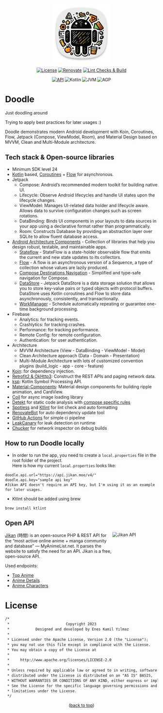 <a name="readme-top"></a>

<p align="center">
  <a>
    <img src="app/src/main/res/mipmap-xxxhdpi/ic_launcher.png" alt="Doodle App Icon" >
  </a>
</p>

<p align="center">
  <a href="https://github.com/enesky/Doodle/blob/main/LICENSE"><img alt="License" src="https://img.shields.io/badge/License-Apache%202.0-blue.svg"/></a>
  <a href="https://renovatebot.com/"><img alt="Renovate" src="https://img.shields.io/badge/RenovateBot-enabled-light_green.svg"/></a>
  <a href="https://github.com/enesky/Doodle/actions/workflows/main.yml"><img alt="Lint Checks & Build" src="https://github.com/enesky/Doodle/actions/workflows/main.yml/badge.svg"/></a>
</p>

<p align="center">
  <a href="https://android-arsenal.com/api?level=24"><img alt="API" src="https://img.shields.io/badge/API-24%2B-brightgreen.svg?style=flat"/></a>
  <a><img alt="Kotlin" src="https://img.shields.io/badge/Kotlin-1.9.10-purple.svg?style=flat"/></a>
  <a><img alt="JVM" src="https://img.shields.io/badge/JVM-17-yellow.svg?style=flat"/></a>
  <a><img alt="AGP" src="https://img.shields.io/badge/AGP-8.3.0_alpha12-orange.svg?style=flat"/></a>
</p>

# Doodle

Just doodling around

Trying to apply best practices for later usages :)

Doodle demonstrates modern Android development with Koin, Coroutines, Flow, Jetpack (Compose, ViewModel, Room), and Material Design based on MVVM, Clean and Multi-Module architecture.

## Tech stack & Open-source libraries

- Minimum SDK level 24
- [Kotlin](https://kotlinlang.org/) based, [Coroutines](https://github.com/Kotlin/kotlinx.coroutines) + [Flow](https://kotlin.github.io/kotlinx.coroutines/kotlinx-coroutines-core/kotlinx.coroutines.flow/) for asynchronous.
- Jetpack
    - Compose: Android’s recommended modern toolkit for building native UI. 
    - Lifecycle: Observe Android lifecycles and handle UI states upon the lifecycle changes.
    - ViewModel: Manages UI-related data holder and lifecycle aware. Allows data to survive configuration changes such as screen rotations.
    - DataBinding: Binds UI components in your layouts to data sources in your app using a declarative format rather than programmatically.
    - Room: Constructs Database by providing an abstraction layer over SQLite to allow fluent database access.
- [Android Architecture Components](https://developer.android.com/topic/libraries/architecture) -
  Collection of libraries that help you design robust, testable, and maintainable apps.
    - [Stateflow](https://developer.android.com/kotlin/flow/stateflow-and-sharedflow) - StateFlow is
      a state-holder observable flow that emits the current and new state updates to its collectors.
    - [Flow](https://kotlinlang.org/docs/reference/coroutines/flow.html) - A flow is an asynchronous
      version of a Sequence, a type of collection whose values are lazily produced.
    - [Compose Destinations Navigation](https://developer.android.com/jetpack/compose/navigation) - 
      Simplified and type-safe navigation for Compose.
    - [DataStore](https://developer.android.com/topic/libraries/architecture/datastore) - Jetpack
      DataStore is a data storage solution that allows you to store key-value pairs or typed objects
      with protocol buffers. DataStore uses Kotlin coroutines and Flow to store data asynchronously,
      consistently, and transactionally.
    - [WorkManager](https://developer.android.com/topic/libraries/architecture/workmanager) - 
      Schedule automatically repeating or guarantee one-time background processing.
- Firebase
    - Analytics: for tracking events.
    - Crashlytics: for tracking crashes.
    - Performance: for tracking performance.
    - Remote Config: for remote configuration.
    - Authentication: for user authentication.
- Architecture
    - MVVM Architecture (View - DataBinding - ViewModel - Model)
    - Clean Architecture approach (Data - Domain - Presentation)
    - Multi-Module Architecture with lots of customized convention plugins (build_logic - app - core - feature)
- [Koin](https://insert-koin.io/): for dependency injection.
- [Retrofit2 & OkHttp3](https://github.com/square/retrofit): Construct the REST APIs and paging network data.
- [ksp](https://github.com/google/ksp): Kotlin Symbol Processing API.
- [Material-Components](https://github.com/material-components/material-components-android): Material design components for building ripple animation, and CardView.
- [Coil](https://github.com/coil-kt/coil) for async image loading library
- [Detekt](https://github.com/detekt/detekt) for static code analysis with [compose specific rules](https://github.com/mrmans0n/compose-rules/tree/main)
- [Spotless](https://github.com/diffplug/spotless) and [Ktlint](https://github.com/pinterest/ktlint) for lint check and auto formatting
- [RenovateBot](https://github.com/renovatebot/renovate) for auto dependency update tool
- [GitHub Actions](https://github.com/enesky/Doodle/actions) for simple ci pipeline
- [LeakCanary](https://github.com/square/leakcanary) for leak detection on runtime
- [Chucker](https://github.com/ChuckerTeam/chucker) for network inspector on debug builds

## How to run Doodle locally

- In order to run the app, you need to create a `local.properties` file in the root folder of the project.  
Here is how my current `local.properties` looks like:

```properties
doodle.api.url="https://api.jikan.moe/v4/"
doodle.api.key="sample api key" 
#Jikan API doesn't require an API key, but I'm using it as an example for later usages.
```

- Ktlint should be added using brew

```console
brew install ktlint
```

## Open API

<a href="https://jikan.moe/"><img align=right height=150 width= 150 alt="Jikan API" src="https://jikan.moe/assets/images/logo/jikan.logo.png"/></a>

[Jikan](https://jikan.moe/) (時間) is an open-source PHP & REST API for the “most active online anime + manga community and database” — MyAnimeList.net.
It parses the website to satisfy the need for an API.
Jikan is a free, open-source API.   

Used endpoints:  
- [Top Anime](https://api.jikan.moe/v4/top/anime/1/)  
- [Anime Details](https://api.jikan.moe/v4/anime/1)  
- [Anime Characters](https://api.jikan.moe/v4/anime/1/characters)  

# License
```xml
/*
 *                          Copyright 2023
 *            Designed and developed by Enes Kamil Yılmaz
 *
 * Licensed under the Apache License, Version 2.0 (the "License");
 * you may not use this file except in compliance with the License.
 * You may obtain a copy of the License at
 *
 *     http://www.apache.org/licenses/LICENSE-2.0
 *
 * Unless required by applicable law or agreed to in writing, software
 * distributed under the License is distributed on an "AS IS" BASIS,
 * WITHOUT WARRANTIES OR CONDITIONS OF ANY KIND, either express or implied.
 * See the License for the specific language governing permissions and
 * limitations under the License.
 */
```

<p align="center">(<a href="#readme-top">back to top</a>)</p>
